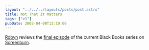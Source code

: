 ```yaml
---
layout: "../../../layouts/posts/post.astro"
title: Not That It Matters
tags: ["v1"]
pubDate: 2002-04-08T13:10:06
---
```


[Robyn][1] reviews the [final episode][2] of the current Black Books series on [Screenburn][3].

[1]: http://www.orbyn.com/cult/
[2]: http://www.screenburn.org/reviews/archives/00000007.php "I demand legislation to prevent the commissioning of further episodes as soon as any comedy starts going a bit whiffy."
[3]: http://screenburn.org/

